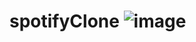 # spotifyClone ![image](https://user-images.githubusercontent.com/39106898/133443748-b7ffd8a4-f9d0-41ba-9795-d3f913d1e27e.png)
